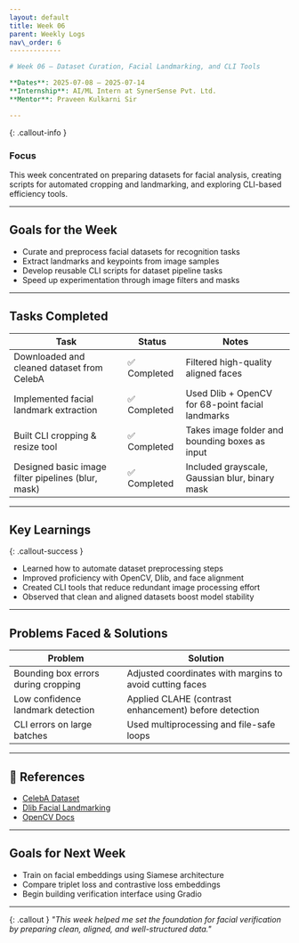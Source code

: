 ```yaml
---
layout: default
title: Week 06
parent: Weekly Logs
nav\_order: 6
-------------

# Week 06 – Dataset Curation, Facial Landmarking, and CLI Tools

**Dates**: 2025-07-08 – 2025-07-14
**Internship**: AI/ML Intern at SynerSense Pvt. Ltd.
**Mentor**: Praveen Kulkarni Sir

---
```


{: .callout-info }

### Focus

This week concentrated on preparing datasets for facial analysis, creating scripts for automated cropping and landmarking, and exploring CLI-based efficiency tools.

---

## Goals for the Week

* Curate and preprocess facial datasets for recognition tasks
* Extract landmarks and keypoints from image samples
* Develop reusable CLI scripts for dataset pipeline tasks
* Speed up experimentation through image filters and masks

---

## Tasks Completed

| Task                                               | Status      | Notes                                            |
| -------------------------------------------------- | ----------- | ------------------------------------------------ |
| Downloaded and cleaned dataset from CelebA         | ✅ Completed | Filtered high-quality aligned faces              |
| Implemented facial landmark extraction             | ✅ Completed | Used Dlib + OpenCV for 68-point facial landmarks |
| Built CLI cropping & resize tool                   | ✅ Completed | Takes image folder and bounding boxes as input   |
| Designed basic image filter pipelines (blur, mask) | ✅ Completed | Included grayscale, Gaussian blur, binary mask   |

---

## Key Learnings

{: .callout-success }

* Learned how to automate dataset preprocessing steps
* Improved proficiency with OpenCV, Dlib, and face alignment
* Created CLI tools that reduce redundant image processing effort
* Observed that clean and aligned datasets boost model stability

---

## Problems Faced & Solutions

| Problem                             | Solution                                                 |
| ----------------------------------- | -------------------------------------------------------- |
| Bounding box errors during cropping | Adjusted coordinates with margins to avoid cutting faces |
| Low confidence landmark detection   | Applied CLAHE (contrast enhancement) before detection    |
| CLI errors on large batches         | Used multiprocessing and file-safe loops                 |

---

## 📌 References

* [CelebA Dataset](https://mmlab.ie.cuhk.edu.hk/projects/CelebA.html)
* [Dlib Facial Landmarking](http://dlib.net/face_landmark_detection.py.html)
* [OpenCV Docs](https://docs.opencv.org/)

---

## Goals for Next Week

* Train on facial embeddings using Siamese architecture
* Compare triplet loss and contrastive loss embeddings
* Begin building verification interface using Gradio

---

{: .callout }
*"This week helped me set the foundation for facial verification by preparing clean, aligned, and well-structured data."*
